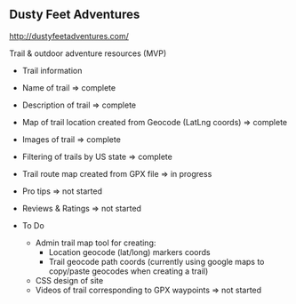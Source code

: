## Dusty Feet Adventures

http://dustyfeetadventures.com/

Trail & outdoor adventure resources (MVP)
 - Trail information
  - Name of trail => complete
  - Description of trail => complete
  - Map of trail location created from Geocode (LatLng coords) => complete
  - Images of trail => complete
  - Filtering of trails by US state => complete
  - Trail route map created from GPX file => in progress
  - Pro tips => not started
  - Reviews & Ratings => not started

 - To Do
   - Admin trail map tool for creating:
      - Location geocode (lat/long) markers coords
      - Trail geocode path coords (currently using google maps to copy/paste geocodes when creating a trail)
   - CSS design of site
   - Videos of trail corresponding to GPX waypoints => not started
